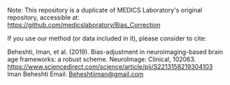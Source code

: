 Note:
This repository is a duplicate of MEDICS Laboratory's original repository, accessible at: https://github.com/medicslaboratory/Bias_Correction

If you use our method (or data included in it), please consider to cite:

Beheshti, Iman, et al. (2019). Bias-adjustment in neuroimaging-based brain age frameworks: a robust scheme. NeuroImage: Clinical, 102063.
https://www.sciencedirect.com/science/article/pii/S2213158219304103
Iman Beheshti 
Email: Beheshtiiman@gmail.com
